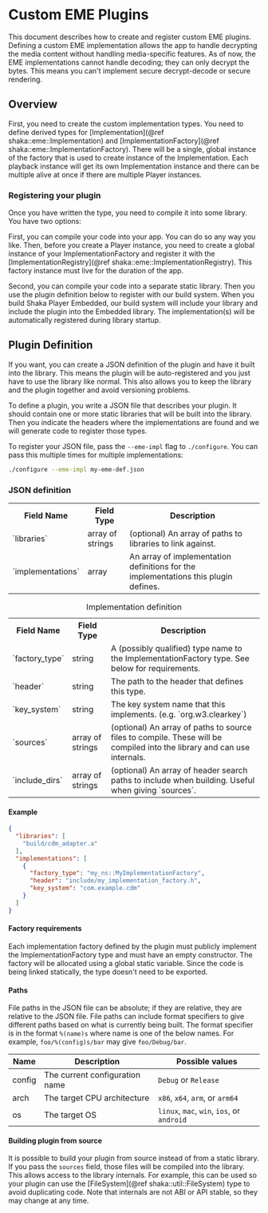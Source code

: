 # Custom EME Plugins

This document describes how to create and register custom EME plugins.  Defining
a custom EME implementation allows the app to handle decrypting the media
content without handling media-specific features.  As of now, the EME
implementations cannot handle decoding; they can only decrypt the bytes.  This
means you can't implement secure decrypt-decode or secure rendering.


## Overview

First, you need to create the custom implementation types.  You need to define
derived types for [Implementation](@ref shaka::eme::Implementation) and
[ImplementationFactory](@ref shaka::eme::ImplementationFactory).  There will be
a single, global instance of the factory that is used to create instance of the
Implementation.  Each playback instance will get its own Implementation instance
and there can be multiple alive at once if there are multiple Player instances.

### Registering your plugin

Once you have written the type, you need to compile it into some library.  You
have two options:

First, you can compile your code into your app.  You can do so any way you like.
Then, before you create a Player instance, you need to create a global instance
of your ImplementationFactory and register it with the
[ImplementationRegistry](@ref shaka::eme::ImplementationRegistry). This factory
instance must live for the duration of the app.

Second, you can compile your code into a separate static library.  Then you use
the plugin definition below to register with our build system.  When you build
Shaka Player Embedded, our build system will include your library and include
the plugin into the Embedded library.  The implementation(s) will be
automatically registered during library startup.


## Plugin Definition

If you want, you can create a JSON definition of the plugin and have it built
into the library.  This means the plugin will be auto-registered and you just
have to use the library like normal.  This also allows you to keep the library
and the plugin together and avoid versioning problems.

To define a plugin, you write a JSON file that describes your plugin.  It should
contain one or more static libraries that will be built into the library.  Then
you indicate the headers where the implementations are found and we will
generate code to register those types.

To register your JSON file, pass the `--eme-impl` flag to `./configure`.  You
can pass this multiple times for multiple implementations:

```sh
./configure --eme-impl my-eme-def.json
```

### JSON definition


<table>
  <tr><th>Field Name</th><th>Field Type</th><th>Description</th></tr>
  <tr>
    <td>`libraries`</td><td>array of strings</td>
    <td>(optional) An array of paths to libraries to link against.</td>
  </tr>
  <tr>
    <td>`implementations`</td><td>array</td>
    <td>An array of implementation definitions for the implementations this
        plugin defines.</td>
  </tr>
</table>


<table>
  <caption>Implementation definition</caption>
  <tr><th>Field Name</th><th>Field Type</th><th>Description</th></tr>
  <tr>
    <td>`factory_type`</td><td>string</td>
    <td>A (possibly qualified) type name to the ImplementationFactory type.  See
        below for requirements.</td>
  </tr>
  <tr>
    <td>`header`</td><td>string</td>
    <td>The path to the header that defines this type.</td>
  </tr>
  <tr>
    <td>`key_system`</td><td>string</td>
    <td>The key system name that this implements. (e.g. `org.w3.clearkey`)</td>
  </tr>
  <tr>
    <td>`sources`</td><td>array of strings</td>
    <td>(optional) An array of paths to source files to compile.  These will be
        compiled into the library and can use internals.</td>
  </tr>
  <tr>
    <td>`include_dirs`</td><td>array of strings</td>
    <td>(optional) An array of header search paths to include when building.
        Useful when giving `sources`.</td>
  </tr>
</table>

#### Example

```json
{
  "libraries": [
    "build/cdm_adapter.a"
  ],
  "implementations": [
    {
      "factory_type": "my_ns::MyImplementationFactory",
      "header": "include/my_implementation_factory.h",
      "key_system": "com.example.cdm"
    }
  ]
}
```

#### Factory requirements

Each implementation factory defined by the plugin must publicly implement the
ImplementationFactory type and must have an empty constructor.  The factory will
be allocated using a global static variable.  Since the code is being linked
statically, the type doesn't need to be exported.

#### Paths

File paths in the JSON file can be absolute; if they are relative, they are
relative to the JSON file.  File paths can include format specifiers to give
different paths based on what is currently being built.  The format specifier is
in the format `%(name)s` where name is one of the below names.  For example,
`foo/%(config)s/bar` may give `foo/Debug/bar`.

| Name | Description | Possible values |
| ---- | ----------- | --------------- |
| config | The current configuration name | `Debug` or `Release` |
| arch | The target CPU architecture | `x86`, `x64`, `arm`, or `arm64` |
| os | The target OS | `linux`, `mac`, `win`, `ios`, or `android` |

#### Building plugin from source

It is possible to build your plugin from source instead of from a static
library.  If you pass the `sources` field, those files will be compiled into
the library.  This allows access to the library internals.  For example, this
can be used so your plugin can use the
[FileSystem](@ref shaka::util::FileSystem) type to avoid duplicating code.  Note
that internals are not ABI or API stable, so they may change at any time.
